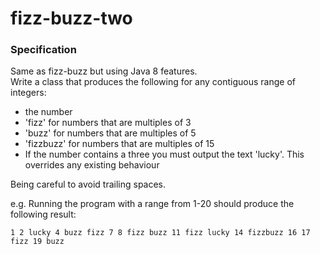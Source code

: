 # fizz-buzz-two

### Specification

Same as fizz-buzz but using Java 8 features.  
Write a class that produces the following for any contiguous range of integers:
   * the number
   * 'fizz' for numbers that are multiples of 3
   * 'buzz' for numbers that are multiples of 5
   * 'fizzbuzz' for numbers that are multiples of 15
   * If the number contains a three you must output the text 'lucky'. This overrides any existing behaviour

Being careful to avoid trailing spaces.

e.g. Running the program with a range from 1-20 should produce the following result:

`1 2 lucky 4 buzz fizz 7 8 fizz buzz 11 fizz lucky 14 fizzbuzz 16 17 fizz 19 buzz`